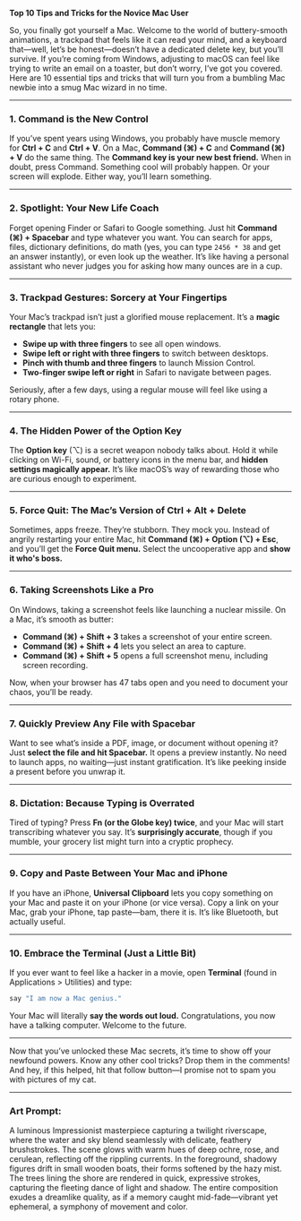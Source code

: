 **Top 10 Tips and Tricks for the Novice Mac User**  

So, you finally got yourself a Mac. Welcome to the world of buttery-smooth animations, a trackpad that feels like it can read your mind, and a keyboard that—well, let’s be honest—doesn’t have a dedicated delete key, but you’ll survive. If you’re coming from Windows, adjusting to macOS can feel like trying to write an email on a toaster, but don’t worry, I’ve got you covered. Here are 10 essential tips and tricks that will turn you from a bumbling Mac newbie into a smug Mac wizard in no time.  

---

### 1. **Command is the New Control**  
If you’ve spent years using Windows, you probably have muscle memory for **Ctrl + C** and **Ctrl + V**. On a Mac, **Command (⌘) + C** and **Command (⌘) + V** do the same thing. The **Command key is your new best friend.** When in doubt, press Command. Something cool will probably happen. Or your screen will explode. Either way, you’ll learn something.  

---

### 2. **Spotlight: Your New Life Coach**  
Forget opening Finder or Safari to Google something. Just hit **Command (⌘) + Spacebar** and type whatever you want. You can search for apps, files, dictionary definitions, do math (yes, you can type `2456 * 38` and get an answer instantly), or even look up the weather. It’s like having a personal assistant who never judges you for asking how many ounces are in a cup.  

---

### 3. **Trackpad Gestures: Sorcery at Your Fingertips**  
Your Mac’s trackpad isn’t just a glorified mouse replacement. It’s a **magic rectangle** that lets you:  
- **Swipe up with three fingers** to see all open windows.  
- **Swipe left or right with three fingers** to switch between desktops.  
- **Pinch with thumb and three fingers** to launch Mission Control.  
- **Two-finger swipe left or right** in Safari to navigate between pages.  

Seriously, after a few days, using a regular mouse will feel like using a rotary phone.  

---

### 4. **The Hidden Power of the Option Key**  
The **Option key** (⌥) is a secret weapon nobody talks about. Hold it while clicking on Wi-Fi, sound, or battery icons in the menu bar, and **hidden settings magically appear.** It’s like macOS’s way of rewarding those who are curious enough to experiment.  

---

### 5. **Force Quit: The Mac’s Version of Ctrl + Alt + Delete**  
Sometimes, apps freeze. They’re stubborn. They mock you. Instead of angrily restarting your entire Mac, hit **Command (⌘) + Option (⌥) + Esc**, and you’ll get the **Force Quit menu.** Select the uncooperative app and **show it who's boss.**  

---

### 6. **Taking Screenshots Like a Pro**  
On Windows, taking a screenshot feels like launching a nuclear missile. On a Mac, it’s smooth as butter:  
- **Command (⌘) + Shift + 3** takes a screenshot of your entire screen.  
- **Command (⌘) + Shift + 4** lets you select an area to capture.  
- **Command (⌘) + Shift + 5** opens a full screenshot menu, including screen recording.  

Now, when your browser has 47 tabs open and you need to document your chaos, you’ll be ready.  

---

### 7. **Quickly Preview Any File with Spacebar**  
Want to see what’s inside a PDF, image, or document without opening it? Just **select the file and hit Spacebar.** It opens a preview instantly. No need to launch apps, no waiting—just instant gratification. It’s like peeking inside a present before you unwrap it.  

---

### 8. **Dictation: Because Typing is Overrated**  
Tired of typing? Press **Fn (or the Globe key) twice**, and your Mac will start transcribing whatever you say. It’s **surprisingly accurate**, though if you mumble, your grocery list might turn into a cryptic prophecy.  

---

### 9. **Copy and Paste Between Your Mac and iPhone**  
If you have an iPhone, **Universal Clipboard** lets you copy something on your Mac and paste it on your iPhone (or vice versa). Copy a link on your Mac, grab your iPhone, tap paste—bam, there it is. It’s like Bluetooth, but actually useful.  

---

### 10. **Embrace the Terminal (Just a Little Bit)**  
If you ever want to feel like a hacker in a movie, open **Terminal** (found in Applications > Utilities) and type:  
```bash
say "I am now a Mac genius."
```  
Your Mac will literally **say the words out loud.** Congratulations, you now have a talking computer. Welcome to the future.  

---

Now that you’ve unlocked these Mac secrets, it’s time to show off your newfound powers. Know any other cool tricks? Drop them in the comments! And hey, if this helped, hit that follow button—I promise not to spam you with pictures of my cat.  

---

### **Art Prompt:**  
A luminous Impressionist masterpiece capturing a twilight riverscape, where the water and sky blend seamlessly with delicate, feathery brushstrokes. The scene glows with warm hues of deep ochre, rose, and cerulean, reflecting off the rippling currents. In the foreground, shadowy figures drift in small wooden boats, their forms softened by the hazy mist. The trees lining the shore are rendered in quick, expressive strokes, capturing the fleeting dance of light and shadow. The entire composition exudes a dreamlike quality, as if a memory caught mid-fade—vibrant yet ephemeral, a symphony of movement and color.